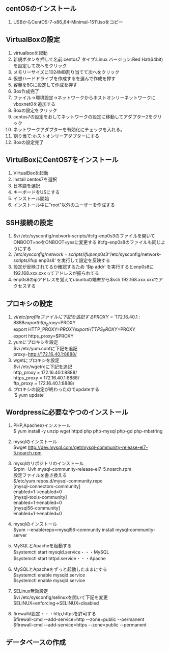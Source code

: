 ## centOSのインストール

1. USBからCentOS-7-x86_64-Minimal-1511.isoをコピー

## VirtualBoxの設定

1. virtualboxを起動
2. 新規ボタンを押して名前:centos7 タイプ:Linux バージョン:Red Hat(64bit)を設定して次へをクリック
3. メモリーサイズに1024MB割り当てて次へをクリック
4. 仮想ハードドライブを作成するを選んで作成を押す
5. 容量を8Gに設定して作成を押す
6. Box作成完了
7. ファイル→環境設定→ネットワークからホストオンリーネットワークにvboxnet0を追加する
8. Boxの設定をクリック
9. centos7の設定をおしてネットワークの設定に移動してアダプター2をクリック
10. ネットワークアダプターを有効化にチェックを入れる。
11. 割り当て:ホストオンリーアダプターにする
12. Boxの設定完了

## VirtulBoxにCentOS7をインストール

1. VirtualBoxを起動
2. install centos7を選択
3. 日本語を選択
4. キーボードをUSにする
5. インストール開始
6. インストール中に"root"以外のユーザーを作成する

## SSH接続の設定

1. $vi /etc/sysconfig/network-scripts/ifcfg-enp0s3のファイルを開いてONBOOT=noをONBOOT=yesに変更する ifcfg-enp0s8のファイルも同じようにする
2. ‘$/etc/sysconfig/network-scripts/ifup enp0s3‘
   ‘$/etc/sysconfig/network-scripts/ifup enp0s8‘
    を実行して設定を反映する
3. 設定が反映されてるか確認するため
   ‘$ip addr‘
   を実行するとenp0s8に192.168.xxx.xxxってアドレスが振られてる
4. enp0s8のipアドレスを覚えてubuntuの端末から$ssh 192.168.xxx.xxxでアクセスする

## プロキシの設定

1. $vi /etc/profile ファイルに下記を追記する  
PROXY='172.16.40.1:8888  
export http_proxy=$PROXY  
export HTTP_PROXY=$PROXY  
export HTTPS_PROXY=$PROXY  
export https_proxy=$PROXY
2. yumにプロキシを設定  
$vi /etc/yum.confに下記を追記  
proxy=http://172.16.40.1:8888/
3. wgetにプロキシを設定  
$vi /etc/wgetrcに下記を追記  
http_proxy = 172.16.40.1:8888/  
https_proxy = 172.16.40.1:8888/  
ftp_proxy = 172.16.40.1:8888/
8. プロキシの設定が終わったのでupdateする  
‘$ yum update‘

## Wordpressに必要なやつのインストール

1. PHP,Apacheのインストール  
$ yum install -y unzip wget httpd php php-mysql php-gd php-mbstring
2. mysqlのインストール  
$wget http://dev.mysql.com/get/mysql-community-release-el7-5.noarch.rpm
3. mysqlのリポジトリのインストール  
$rpm -Uvh mysql-community-release-el7-5.noarch.rpm  
設定ファイルを書き換える  
$/etc/yum.repos.d/mysql-community.repo  
[mysql-connectors-community]  
enabled=1→enabled=0  
[mysql-tools-community]  
enabled=1→enabled=0  
[mysql56-community]  
enabled=1→enabled=0

4. mysqlのインストール  
$yum --enablerepo=mysql56-community install mysql-community-server
5. MySQLとApacheを起動する  
$systemctl start mysqld.service・・・MySQL  
$systemctl start httpd.service・・・Apache
6. MySQLとApacheをずっと起動したままにする  
$systemctl enable mysqld.service  
$systemctl enable mysqld.service
7. SELinux無効設定  
$vi /etc/sysconfig/selinuxを開いて下記を変更  
SELINUX=enforcing→SELINUX=disabled
8. firewalld設定・・・http,httpsを許可する  
$firewall-cmd --add-service=http --zone=public --permanent  
$firewall-cmd --add-service=https --zone=public --permanent

## データベースの作成
